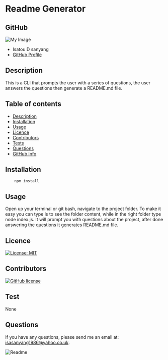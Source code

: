 
  # Readme Generator
  ## GitHub
  ![My Image](https://avatars2.githubusercontent.com/u/18455437?v=4&s=80)
- Isatou D sanyang
- [GitHub Profile](https://github.com/ayshasanyang)

## Description
This is a CLI that prompts the user with a series of questions, the user answers the questions then generate a README.md file.
## Table of contents
- [Description](#Description)
- [Installation](#Installation)
- [Usage](#Usage)
- [Licence](#Licence)
- [Contributors](#Contributors)
- [Tests](#Tests)
- [Questions](#questions)
- [GitHub Info](#GitHub) 
## Installation
        npm install
## Usage
Open up your terminal or git bash, navigate to the project folder. To make it easy you can type ls to see the folder content, while in the right folder type node index.js. It will prompt you with questions about the project, after done answering the questions it generates README.md file.
## Licence
[![License: MIT](https://img.shields.io/badge/License-MIT-yellow.svg)](https://opensource.org/licenses/MIT)
## Contributors
[![GitHub license](https://img.shields.io/badge/madeby-@ayshasanyang-orange)](ayshasanyang)
## Test
None
## Questions
If you have any questions, please send me an email at: isasanyang1986@yahoo.co.uk.


![Readme](./Develop/images/readme.gif )
